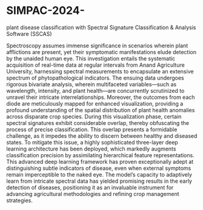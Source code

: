# SIMPAC-2024-
plant disease classification with Spectral Signature Classification &amp; Analysis Software (SSCAS) 

Spectroscopy assumes immense significance in scenarios wherein plant afflictions are present, yet their symptomatic manifestations elude detection by the unaided human eye. This investigation entails the systematic acquisition of real-time data at regular intervals from Anand Agriculture University, harnessing spectral measurements to encapsulate an extensive spectrum of phytopathological indicators. The ensuing data undergoes rigorous bivariate analysis, wherein multifaceted variables—such as wavelength, intensity, and plant health—are concurrently scrutinized to unravel their intricate interrelationships. Moreover, the outcomes from each diode are meticulously mapped for enhanced visualization, providing a profound understanding of the spatial distribution of plant health anomalies across disparate crop species. During this visualization phase, certain spectral signatures exhibit considerable overlap, thereby obfuscating the process of precise classification. This overlap presents a formidable challenge, as it impedes the ability to discern between healthy and diseased states. To mitigate this issue, a highly sophisticated three-layer deep learning architecture has been deployed, which markedly augments classification precision by assimilating hierarchical feature representations. This advanced deep learning framework has proven exceptionally adept at distinguishing subtle indicators of disease, even when external symptoms remain imperceptible to the naked eye. The model’s capacity to adaptively learn from intricate spectral data has yielded promising results in the early detection of diseases, positioning it as an invaluable instrument for advancing agricultural methodologies and refining crop management strategies.
